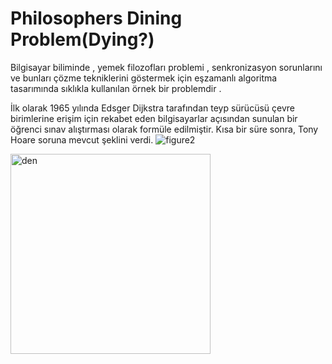 # Philosophers Dining Problem(Dying?)

Bilgisayar biliminde , yemek filozofları problemi , senkronizasyon sorunlarını ve bunları çözme tekniklerini göstermek için eşzamanlı algoritma tasarımında sıklıkla kullanılan örnek bir problemdir .

İlk olarak 1965 yılında Edsger Dijkstra tarafından teyp sürücüsü çevre birimlerine erişim için rekabet eden bilgisayarlar açısından sunulan bir öğrenci sınav alıştırması olarak formüle edilmiştir. Kısa bir süre sonra, Tony Hoare soruna mevcut şeklini verdi.
![figure2](https://user-images.githubusercontent.com/73845925/188264076-d4a0dd94-4671-4d17-ba10-173e76844426.gif)


<img width="320" alt="den" src="https://user-images.githubusercontent.com/73845925/188264079-3393ab33-6e34-4e20-ac4a-7f7c31a295d8.png">
